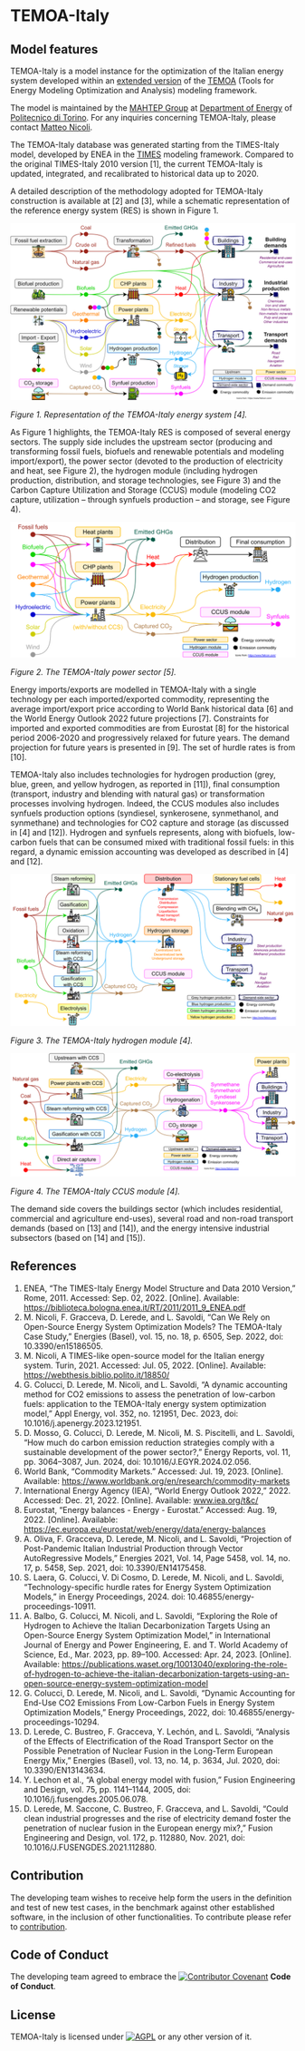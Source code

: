 # TEMOA-Italy
## Model features

TEMOA-Italy is a model instance for the optimization of the Italian energy system developed within an [extended version](https://github.com/MAHTEP/TEMOA) of the [TEMOA](https://temoacloud.com/) (Tools for Energy Modeling Optimization and Analysis) modeling framework.

The model is maintained by the [MAHTEP Group](http://www.mahtep.polito.it) at [Department of Energy](https://www.denerg.polito.it/en/) of [Politecnico di Torino](https://www.polito.it/en). For any inquiries concerning TEMOA-Italy, please contact [Matteo Nicoli](mailto:matteo.nicoli@polito.it).

The TEMOA-Italy database was generated starting from the TIMES-Italy model, developed by ENEA in the [TIMES](https://iea-etsap.org/index.php/etsap-tools/model-generators/times) modeling framework. Compared to the original TIMES-Italy 2010 version [1], the current TEMOA-Italy is updated, integrated, and recalibrated to historical data up to 2020.

A detailed description of the methodology adopted for TEMOA-Italy construction is available at [2] and [3], while a schematic representation of the reference energy system (RES) is shown in Figure 1.

![](docs/ReferenceEnergySystem.svg)

*Figure 1. Representation of the TEMOA-Italy energy system [4].*

As Figure 1 highlights, the TEMOA-Italy RES is composed of several energy sectors. The supply side includes the upstream sector (producing and transforming fossil fuels, biofuels and renewable potentials and modeling import/export), the power sector (devoted to the production of electricity and heat, see Figure 2), the hydrogen module (including hydrogen production, distribution, and storage technologies, see Figure 3) and the Carbon Capture Utilization and Storage (CCUS) module (modeling CO2 capture, utilization – through synfuels production – and storage, see Figure 4).

![](docs/PowerSector.svg)

*Figure 2. The TEMOA-Italy power sector [5].*

Energy imports/exports are modelled in TEMOA-Italy with a single technology per each imported/exported commodity, representing the average import/export price according to World Bank historical data [6] and the World Energy Outlook 2022 future projections [7]. Constraints for imported and exported commodities are from Eurostat [8] for the historical period 2006-2020 and progressively relaxed for future years. The demand projection for future years is presented in [9]. The set of hurdle rates is from [10].

TEMOA-Italy also includes technologies for hydrogen production (grey, blue, green, and yellow hydrogen, as reported in [11]), final consumption (transport, industry and blending with natural gas) or transformation processes involving hydrogen. Indeed, the CCUS modules also includes synfuels production options (syndiesel, synkerosene, synmethanol, and synmethane) and technologies for CO2 capture and storage (as discussed in [4] and [12]). Hydrogen and synfuels represents, along with biofuels, low-carbon fuels that can be consumed mixed with traditional fossil fuels: in this regard, a dynamic emission accounting was developed as described in [4] and [12].

![](docs/Hydrogen.svg)

*Figure 3. The TEMOA-Italy hydrogen module [4].*

![](docs/CCUS.svg)

*Figure 4. The TEMOA-Italy CCUS module [4].*

The demand side covers the buildings sector (which includes residential, commercial and agriculture end-uses), several road and non-road transport demands (based on [13] and [14]), and the energy intensive industrial subsectors (based on [14] and [15]).

## References

1. ENEA, “The TIMES-Italy Energy Model Structure and Data 2010 Version,” Rome, 2011. Accessed: Sep. 02, 2022. [Online]. Available: https://biblioteca.bologna.enea.it/RT/2011/2011_9_ENEA.pdf
2. M. Nicoli, F. Gracceva, D. Lerede, and L. Savoldi, “Can We Rely on Open-Source Energy System Optimization Models? The TEMOA-Italy Case Study,” Energies (Basel), vol. 15, no. 18, p. 6505, Sep. 2022, doi: 10.3390/en15186505.
3. M. Nicoli, A TIMES-like open-source model for the Italian energy system. Turin, 2021. Accessed: Jul. 05, 2022. [Online]. Available: https://webthesis.biblio.polito.it/18850/
4. G. Colucci, D. Lerede, M. Nicoli, and L. Savoldi, “A dynamic accounting method for CO2 emissions to assess the penetration of low-carbon fuels: application to the TEMOA-Italy energy system optimization model,” Appl Energy, vol. 352, no. 121951, Dec. 2023, doi: 10.1016/j.apenergy.2023.121951.
5. D. Mosso, G. Colucci, D. Lerede, M. Nicoli, M. S. Piscitelli, and L. Savoldi, “How much do carbon emission reduction strategies comply with a sustainable development of the power sector?,” Energy Reports, vol. 11, pp. 3064–3087, Jun. 2024, doi: 10.1016/J.EGYR.2024.02.056.
6. World Bank, “Commodity Markets.” Accessed: Jul. 19, 2023. [Online]. Available: https://www.worldbank.org/en/research/commodity-markets
7. International Energy Agency (IEA), “World Energy Outlook 2022,” 2022. Accessed: Dec. 21, 2022. [Online]. Available: www.iea.org/t&c/
8. Eurostat, “Energy balances - Energy - Eurostat.” Accessed: Aug. 19, 2022. [Online]. Available: https://ec.europa.eu/eurostat/web/energy/data/energy-balances
9. A. Oliva, F. Gracceva, D. Lerede, M. Nicoli, and L. Savoldi, “Projection of Post-Pandemic Italian Industrial Production through Vector AutoRegressive Models,” Energies 2021, Vol. 14, Page 5458, vol. 14, no. 17, p. 5458, Sep. 2021, doi: 10.3390/EN14175458.
10. S. Laera, G. Colucci, V. Di Cosmo, D. Lerede, M. Nicoli, and L. Savoldi, “Technology-specific hurdle rates for Energy System Optimization Models,” in Energy Proceedings, 2024. doi: 10.46855/energy-proceedings-10911.
11. A. Balbo, G. Colucci, M. Nicoli, and L. Savoldi, “Exploring the Role of Hydrogen to Achieve the Italian Decarbonization Targets Using an Open-Source Energy System Optimization Model,” in International Journal of Energy and Power Engineering, E. and T. World Academy of Science, Ed., Mar. 2023, pp. 89–100. Accessed: Apr. 24, 2023. [Online]. Available: https://publications.waset.org/10013040/exploring-the-role-of-hydrogen-to-achieve-the-italian-decarbonization-targets-using-an-open-source-energy-system-optimization-model
12. G. Colucci, D. Lerede, M. Nicoli, and L. Savoldi, “Dynamic Accounting for End-Use CO2 Emissions From Low-Carbon Fuels in Energy System Optimization Models,” Energy Proceedings, 2022, doi: 10.46855/energy-proceedings-10294.
13. D. Lerede, C. Bustreo, F. Gracceva, Y. Lechón, and L. Savoldi, “Analysis of the Effects of Electrification of the Road Transport Sector on the Possible Penetration of Nuclear Fusion in the Long-Term European Energy Mix,” Energies (Basel), vol. 13, no. 14, p. 3634, Jul. 2020, doi: 10.3390/EN13143634.
14. Y. Lechon et al., “A global energy model with fusion,” Fusion Engineering and Design, vol. 75, pp. 1141–1144, 2005, doi: 10.1016/j.fusengdes.2005.06.078.
15. D. Lerede, M. Saccone, C. Bustreo, F. Gracceva, and L. Savoldi, “Could clean industrial progresses and the rise of electricity demand foster the penetration of nuclear fusion in the European energy mix?,” Fusion Engineering and Design, vol. 172, p. 112880, Nov. 2021, doi: 10.1016/J.FUSENGDES.2021.112880.

## Contribution

The developing team wishes to receive help form the users in the definition and test of new test cases, in the benchmark against other established software, in the inclusion of other functionalities.
To contribute please refer to [contribution](CONTRIBUTION.md).

## Code of Conduct

The developing team agreed to embrace the [![Contributor Covenant](https://img.shields.io/badge/Contributor%20Covenant-2.1-4baaaa.svg)](CODE_OF_CONDUCT.md) **Code of Conduct**.
 
## License
TEMOA-Italy is licensed under [![AGPL](https://www.gnu.org/graphics/agplv3-with-text-100x42.png)](LICENSE) or any other version of it.
